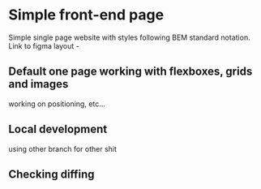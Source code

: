 # Simple front-end page

Simple single page website with styles following BEM standard notation.
Link to figma layout -

## Default one page working with flexboxes, grids and images

working on positioning, etc...


## Local development

using other branch for other shit

## Checking diffing